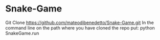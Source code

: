 # Snake-Game
Git Clone https://github.com/mateodibenedetto/Snake-Game.git
In the command line on the path where you have cloned the repo put: python SnakeGame.run
